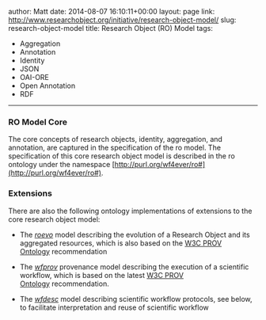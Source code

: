 author: Matt
date: 2014-08-07 16:10:11+00:00
layout: page
link: http://www.researchobject.org/initiative/research-object-model/
slug: research-object-model
title: Research Object (RO) Model
tags:
- Aggregation
- Annotation
- Identity
- JSON
- OAI-ORE
- Open Annotation
- RDF
---
### RO Model Core


The core concepts of research objects, identity, aggregation, and annotation, are captured in the specification of the ro model. The specification of this core research object model is described in the ro ontology under the namespace [http://purl.org/wf4ever/ro#](http://purl.org/wf4ever/ro#).





### Extensions


There are also the following ontology implementations of extensions to the core research object model:



	
  * The [_roevo_](http://purl.org/wf4ever/roevo#) model describing the evolution of a Research Object and its aggregated resources, which is also based on the [W3C PROV Ontology](http://www.w3.org/ns/prov#) recommendation



	
  * The [_wfprov_](http://purl.org/wf4ever/wfprov#) provenance model describing the execution of a scientific workflow, which is based on the latest [W3C PROV Ontology](http://www.w3.org/ns/prov#) recommendation.

	
  * The [_wfdesc_](http://purl.org/wf4ever/wfdesc#) model describing scientific workflow protocols, see below, to facilitate interpretation and reuse of scientific workflow









